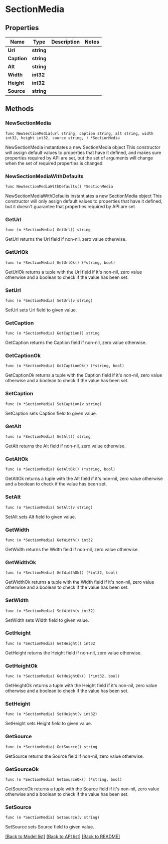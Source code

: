 # SectionMedia

## Properties

Name | Type | Description | Notes
------------ | ------------- | ------------- | -------------
**Url** | **string** |  | 
**Caption** | **string** |  | 
**Alt** | **string** |  | 
**Width** | **int32** |  | 
**Height** | **int32** |  | 
**Source** | **string** |  | 

## Methods

### NewSectionMedia

`func NewSectionMedia(url string, caption string, alt string, width int32, height int32, source string, ) *SectionMedia`

NewSectionMedia instantiates a new SectionMedia object
This constructor will assign default values to properties that have it defined,
and makes sure properties required by API are set, but the set of arguments
will change when the set of required properties is changed

### NewSectionMediaWithDefaults

`func NewSectionMediaWithDefaults() *SectionMedia`

NewSectionMediaWithDefaults instantiates a new SectionMedia object
This constructor will only assign default values to properties that have it defined,
but it doesn't guarantee that properties required by API are set

### GetUrl

`func (o *SectionMedia) GetUrl() string`

GetUrl returns the Url field if non-nil, zero value otherwise.

### GetUrlOk

`func (o *SectionMedia) GetUrlOk() (*string, bool)`

GetUrlOk returns a tuple with the Url field if it's non-nil, zero value otherwise
and a boolean to check if the value has been set.

### SetUrl

`func (o *SectionMedia) SetUrl(v string)`

SetUrl sets Url field to given value.


### GetCaption

`func (o *SectionMedia) GetCaption() string`

GetCaption returns the Caption field if non-nil, zero value otherwise.

### GetCaptionOk

`func (o *SectionMedia) GetCaptionOk() (*string, bool)`

GetCaptionOk returns a tuple with the Caption field if it's non-nil, zero value otherwise
and a boolean to check if the value has been set.

### SetCaption

`func (o *SectionMedia) SetCaption(v string)`

SetCaption sets Caption field to given value.


### GetAlt

`func (o *SectionMedia) GetAlt() string`

GetAlt returns the Alt field if non-nil, zero value otherwise.

### GetAltOk

`func (o *SectionMedia) GetAltOk() (*string, bool)`

GetAltOk returns a tuple with the Alt field if it's non-nil, zero value otherwise
and a boolean to check if the value has been set.

### SetAlt

`func (o *SectionMedia) SetAlt(v string)`

SetAlt sets Alt field to given value.


### GetWidth

`func (o *SectionMedia) GetWidth() int32`

GetWidth returns the Width field if non-nil, zero value otherwise.

### GetWidthOk

`func (o *SectionMedia) GetWidthOk() (*int32, bool)`

GetWidthOk returns a tuple with the Width field if it's non-nil, zero value otherwise
and a boolean to check if the value has been set.

### SetWidth

`func (o *SectionMedia) SetWidth(v int32)`

SetWidth sets Width field to given value.


### GetHeight

`func (o *SectionMedia) GetHeight() int32`

GetHeight returns the Height field if non-nil, zero value otherwise.

### GetHeightOk

`func (o *SectionMedia) GetHeightOk() (*int32, bool)`

GetHeightOk returns a tuple with the Height field if it's non-nil, zero value otherwise
and a boolean to check if the value has been set.

### SetHeight

`func (o *SectionMedia) SetHeight(v int32)`

SetHeight sets Height field to given value.


### GetSource

`func (o *SectionMedia) GetSource() string`

GetSource returns the Source field if non-nil, zero value otherwise.

### GetSourceOk

`func (o *SectionMedia) GetSourceOk() (*string, bool)`

GetSourceOk returns a tuple with the Source field if it's non-nil, zero value otherwise
and a boolean to check if the value has been set.

### SetSource

`func (o *SectionMedia) SetSource(v string)`

SetSource sets Source field to given value.



[[Back to Model list]](../README.md#documentation-for-models) [[Back to API list]](../README.md#documentation-for-api-endpoints) [[Back to README]](../README.md)


